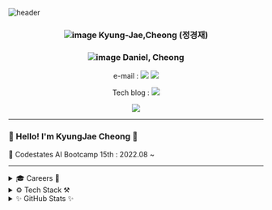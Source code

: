 ![header](https://capsule-render.vercel.app/api?type=Waving&color=000080&fontColor=FFFFFF&height=300&section=header&text=KyungJae%20Cheong&animation=fadeIn&fontSize=90&desc=Data%20Scientist%20(AI)%20Entry&descAlignY=75&descAlign=50)

<div align=center>

### ![image](https://user-images.githubusercontent.com/109939415/193800942-af1e0f9e-1de4-40bd-9da5-3161b81f4b6f.png) Kyung-Jae,Cheong (정경재)
### ![image](https://user-images.githubusercontent.com/109939415/193801020-e9f69bc3-d671-4469-8c72-61902e441917.png) Daniel, Cheong

e-mail : 
<a href="mailto:dankool@naver.com"><img src="https://img.shields.io/badge/Naver-03C75A?style=flat-square&logo=Naver&logoColor=white"/></a></a>
<a href="mailto:dankj1991@gmail.com"><img src="https://img.shields.io/badge/Gmail-EA4335?style=flat-square&logo=Gmail&logoColor=white"/></a></a>

Tech blog : 
<a href="https://velog.io/@dankj1991"><img src="https://img.shields.io/badge/Tech blog-20C997?style=flat-square&logo=Velog&&logoColor=white"/></a>

<a href="https://hits.seeyoufarm.com"><img src="https://hits.seeyoufarm.com/api/count/incr/badge.svg?url=https%3A%2F%2Fgithub.com%2Fkyungjaecheong&count_bg=%23000FFF&title_bg=%23666666&icon=nextdoor.svg&icon_color=%23FFFFFF&title=Hits&edge_flat=false"/></a>

</div>

---

### 👋 Hello! I'm KyungJae Cheong 👋

🌱 Codestates AI Bootcamp 15th : 2022.08 ~

---

<details>

<summary>🎓 Careers 🌱</summary>

- 🎓 The Degree of Bachelor of Science in Systems Biology (minor in Psychology) : 2010.03 ~ 2017.08
- 🔬 Research Engineer : 2019.02 ~ 2021.01
- 💻 Yonsei-NaverCloud Datascience Basic Course : 2021.07 ~ 2021.08
- 🌱 Codestates AI Bootcamp 15th : 2022.08 ~

</details>

<details>

<summary>⚙️ Tech Stack ⚒️</summary>

<div align=center>
  
### [ Programming & Language ]

<img src="https://img.shields.io/badge/Python-3776AB?style=for-the-badge&logo=python&logoColor=white"></a>
<img src="https://img.shields.io/badge/Jupyter-F37626?style=for-the-badge&logo=Jupyter&logoColor=white"></a>

### [ IDE & Environment ]

<img src="https://img.shields.io/badge/Visual Studio Code-007ACC?style=for-the-badge&logo=Visual Studio Code&logoColor=white"></a>
<img src="https://img.shields.io/badge/Google Colab-F9AB00?style=for-the-badge&logo=Google Colab&logoColor=white"></a>

<img src="https://img.shields.io/badge/Anaconda-44A833?style=for-the-badge&logo=Anaconda&logoColor=white"></a>
<img src="https://img.shields.io/badge/Docker-2496ED?style=for-the-badge&logo=Docker&logoColor=white"></a>

### [ Data Science & Analysis ]

<img src="https://img.shields.io/badge/NumPy-013243?style=for-the-badge&logo=NumPy&logoColor=white"/></a>
<img src="https://img.shields.io/badge/pandas-150458?style=for-the-badge&logo=pandas&logoColor=white"/></a>
<img src="https://img.shields.io/badge/SciPy-8CAAE6?style=for-the-badge&logo=SciPy&logoColor=white"></a>
<img src="https://img.shields.io/badge/SymPy-3B5526?style=for-the-badge&logo=SymPy&logoColor=white"></a>

<img src="https://img.shields.io/badge/Plotly-3F4F75?style=for-the-badge&logo=Plotly&logoColor=white"></a>
<img src="https://img.shields.io/badge/Looker-4285F4?style=for-the-badge&logo=Looker&logoColor=white"></a>
<img src="https://img.shields.io/badge/Tableau-E97627?style=for-the-badge&logo=Tableau&logoColor=white"></a>

### [ Machine & Deep Learning ]

<img src="https://img.shields.io/badge/scikit learn-F7931E?style=for-the-badge&logo=scikit learn&logoColor=white"/></a>
<img src="https://img.shields.io/badge/spaCy-09A3D5?style=for-the-badge&logo=spaCy&logoColor=white"/></a>

<img src="https://img.shields.io/badge/TensorFlow-FF6F00?style=for-the-badge&logo=TensorFlow&logoColor=white"/></a>
<img src="https://img.shields.io/badge/Keras-D00000?style=for-the-badge&logo=Keras&logoColor=white"/></a>

### [ DataBase & Cloud DB ]

<img src="https://img.shields.io/badge/SQLite-003B57?style=for-the-badge&logo=SQLite&logoColor=white"></a>
<img src="https://img.shields.io/badge/PostgreSQL-4169E1?style=for-the-badge&logo=PostgreSQL&logoColor=white"></a>
<img src="https://img.shields.io/badge/MongoDB-47A248?style=for-the-badge&logo=MongoDB&logoColor=white"></a>

<img src="https://img.shields.io/badge/Amazon AWS-232F3E?style=for-the-badge&logo=Amazon AWS&logoColor=white"></a>
<img src="https://img.shields.io/badge/Amazon RDS-527FFF?style=for-the-badge&logo=Amazon RDS&logoColor=white"></a>

### [ Markup Lang. & Web framworks ]

<img src="https://img.shields.io/badge/HTML5-E34F26?style=for-the-badge&logo=HTML5&logoColor=white"></a>
<img src="https://img.shields.io/badge/CSS3-1572B6?style=for-the-badge&logo=CSS3&logoColor=white"></a>

<img src="https://img.shields.io/badge/Heroku-430098?style=for-the-badge&logo=Heroku&logoColor=white"></a>
<img src="https://img.shields.io/badge/Koyeb-121212?style=for-the-badge&logo=Koyeb&logoColor=white"></a>
<img src="https://img.shields.io/badge/Flask-000000?style=for-the-badge&logo=Flask&logoColor=white"></a>

</div>

</details>

<details>
  
<summary>✨ GitHub Stats ✨</summary>
  
<div align=left>

- GitHub Stats

![Cheong's GitHub stats](https://github-readme-stats.vercel.app/api?username=kyungjaecheong&count_private=true&show_icons=true&theme=buefy)

- Languages

[![Cheong's Top Langs](https://github-readme-stats.vercel.app/api/top-langs/?username=kyungjaecheong&layout=compact)](https://github.com/anuraghazra/github-readme-stats)

</div>

</details>



<!--
**kyungjaecheong/kyungjaecheong** is a ✨ _special_ ✨ repository because its `README.md` (this file) appears on your GitHub profile.

Here are some ideas to get you started:

- 🔭 I’m currently working on ...
- 🌱 I’m currently learning ...
- 👯 I’m looking to collaborate on ...
- 🤔 I’m looking for help with ...
- 💬 Ask me about ...
- 📫 How to reach me: ...
- 😄 Pronouns: ...
- ⚡ Fun fact: ...
-->
